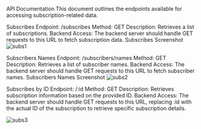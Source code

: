 

API Documentation
This document outlines the endpoints available for accessing subscription-related data.





Subscribes
Endpoint: /subscribes
Method: GET
Description: Retrieves a list of subscriptions.
Backend Access: The backend server should handle GET requests to this URL to fetch subscription data.
Subscribes Screenshot
![subs1](https://github.com/Jatinparjapt/youtubesubscriber/assets/88338341/79bc8f6f-62ca-48d3-951c-dd444ceacb17)




Subscribers Names
Endpoint: /subscribers/names
Method: GET
Description: Retrieves a list of subscriber names.
Backend Access: The backend server should handle GET requests to this URL to fetch subscriber names.
Subscribers Names Screenshot
![subs2](https://github.com/Jatinparjapt/youtubesubscriber/assets/88338341/a25f656b-0892-4f69-ad87-ad6d95a27ce3)







Subscribes by ID
Endpoint: /:id
Method: GET
Description: Retrieves subscription information based on the provided ID.
Backend Access: The backend server should handle GET requests to this URL, replacing :id with the actual ID of the subscription to retrieve specific subscription details.

![subs3](https://github.com/Jatinparjapt/youtubesubscriber/assets/88338341/b90959ec-112c-4808-bb2e-d4e33e4ed98c)
